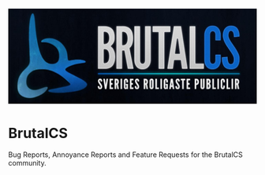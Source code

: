 ![BrutalCS Banner](https://github.com/brutalcs/BrutalCS/blob/master/banner_dark.jpg?raw=true "BrutalCS Banner")

# BrutalCS
Bug Reports, Annoyance Reports and Feature Requests for the BrutalCS community.
